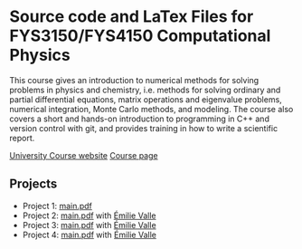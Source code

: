# Source code and LaTex Files for FYS3150/FYS4150 Computational Physics

This course gives an introduction to numerical methods for solving problems in physics and chemistry, i.e. methods for solving ordinary and partial differential equations, matrix operations and eigenvalue problems, numerical integration, Monte Carlo methods, and modeling. The course also covers a short and hands-on introduction to programming in C++ and version control with git, and provides training in how to write a scientific report.

[University Course website](https://www.uio.no/studier/emner/matnat/fys/FYS3150/index-eng.html)
[Course page](https://anderkve.github.io/FYS3150/intro.html)

## Projects

- Project 1: [main.pdf](./project1/main.pdf)
- Project 2: [main.pdf](./project2/main.pdf) with [Émilie Valle](https://github.uio.no/emilival)
- Project 3: [main.pdf](./project3/main.pdf) with [Émilie Valle](https://github.uio.no/emilival)
- Project 4: [main.pdf](./project4/main.pdf) with [Émilie Valle](https://github.uio.no/emilival)
